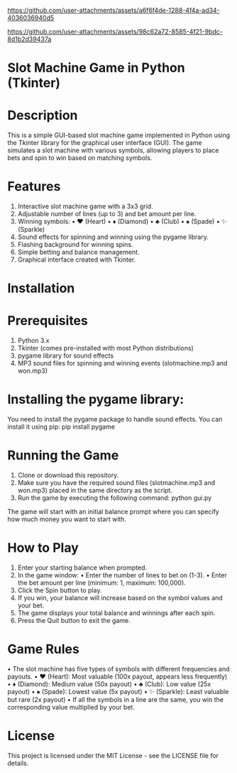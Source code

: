 https://github.com/user-attachments/assets/a6f6f4de-1288-4f4a-ad34-4036036940d5



https://github.com/user-attachments/assets/98c62a72-8585-4f21-9bdc-8d1b2d39437a


# Slot Machine Game in Python (Tkinter)
# Description
This is a simple GUI-based slot machine game implemented in Python using the Tkinter library for the graphical user interface (GUI). The game simulates a slot machine with various symbols, allowing players to place bets and spin to win based on matching symbols.

# Features
1. Interactive slot machine game with a 3x3 grid.
2. Adjustable number of lines (up to 3) and bet amount per line.
3. Winning symbols:
• ❤️ (Heart)
• ♦️ (Diamond)
• ♣️ (Club)
• ♠️ (Spade)
• ✨ (Sparkle)
4. Sound effects for spinning and winning using the pygame library.
5. Flashing background for winning spins.
6. Simple betting and balance management.
7. Graphical interface created with Tkinter.

# Installation
# Prerequisites
1. Python 3.x
2. Tkinter (comes pre-installed with most Python distributions)
3. pygame library for sound effects
4. MP3 sound files for spinning and winning events (slotmachine.mp3 and won.mp3)

# Installing the pygame library:
You need to install the pygame package to handle sound effects. You can install it using pip: pip install pygame

# Running the Game
1. Clone or download this repository.
2. Make sure you have the required sound files (slotmachine.mp3 and won.mp3) placed in the same directory as the script.
3. Run the game by executing the following command: python gui.py

The game will start with an initial balance prompt where you can specify how much money you want to start with.

# How to Play
1. Enter your starting balance when prompted.
2. In the game window:
• Enter the number of lines to bet on (1-3).
• Enter the bet amount per line (minimum: 1, maximum: 100,000).
3. Click the Spin button to play.
4. If you win, your balance will increase based on the symbol values and your bet.
5. The game displays your total balance and winnings after each spin.
6. Press the Quit button to exit the game.

# Game Rules
• The slot machine has five types of symbols with different frequencies and payouts.
    • ❤️ (Heart): Most valuable (100x payout, appears less frequently)
    • ♦️ (Diamond): Medium value (50x payout)
    • ♣️ (Club): Low value (25x payout)
    • ♠️ (Spade): Lowest value (5x payout)
    • ✨ (Sparkle): Least valuable but rare (2x payout)
• If all the symbols in a line are the same, you win the corresponding value multiplied by your bet.

# License
This project is licensed under the MIT License - see the LICENSE file for details.
